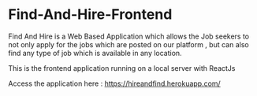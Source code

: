 # Find-And-Hire-Frontend

Find And Hire is a Web Based Application which allows the Job seekers to not only apply for the jobs which are posted on our platform , but can also find any type of job which is available in any location. 

This is the frontend application running on a local server with ReactJs

Access the application here : https://hireandfind.herokuapp.com/
